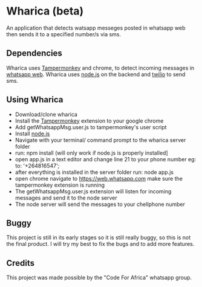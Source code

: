 # Wharica (beta)
An application that detects watsapp messeges posted in whatsapp web then sends it to a specified number/s via sms.

## Dependencies
Wharica uses [Tampermonkey](https://chrome.google.com/webstore/detail/tampermonkey/dhdgffkkebhmkfjojejmpbldmpobfkfo?hl=en) and chrome, 
to detect incoming messages in [whatsapp web](https://web.whatsapp.com/). Wharica uses [node.js](https://nodejs.org/en/) on
the backend and [twilio](https://www.twilio.com/) to send sms.

## Using Wharica
- Download/clone wharica
- Install the [Tampermonkey](https://chrome.google.com/webstore/detail/tampermonkey/dhdgffkkebhmkfjojejmpbldmpobfkfo?hl=en) extension to your google chrome
- Add getWhatsappMsg.user.js to tampermonkey's user script
- Install  [node.js](https://nodejs.org/en/)
- Navigate with your terminal/ command prompt to the wharica server folder
- run:  npm install  (will only work if node.js is properly installed]
- open app.js in a text editor and change line 21 to your phone number eg:  to: '+264816547';
- after everything is installed in the server folder run:  node app.js
- open chrome navigate to https://web.whatsapp.com make sure the tampermonkey extension is running
- The getWhatsappMsg.user.js extension will listen for incoming messages and send it to the node server
- The node server will send the messages to your chellphone number

## Buggy
This project is still in its early stages so it is still really buggy, so this is not the final product. I will try my best to fix the bugs and to add more features. 

## Credits
This project was made possible by the "Code For Africa" whatsapp group. 
